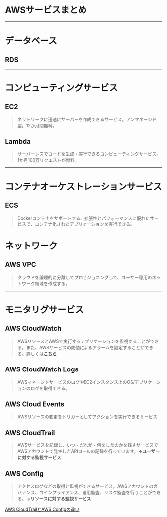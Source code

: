 # AWSサービスまとめ
***
# データベース  
## RDS


***
# コンピューティングサービス
## EC2
> ネットワークに迅速にサーバーを作成できるサービス。アンマネージド型。12か月間無料。  

## Lambda
> サーバーレスでコードを生成・実行できるコンピューティングサービス。1か月100万リクエストが無料。

***
# コンテナオーケストレーションサービス
## ECS
> Dockerコンテナをサポートする、拡張性とパフォーマンスに優れたサービスで、コンテナ化されたアプリケーションを実行できる。

# ネットワーク
## AWS VPC
> クラウドを論理的に分離してプロビジョニングして、ユーザー専用のネットワーク領域を作成する。

***
# モニタリグサービス
## AWS CloudWatch
> AWSリソースとAWSで実行するアプリケーションを監視することができる。また、AWSサービスの閾値によるアラームを設定することができる。詳しくは[こちら](https://www.acrovision.jp/service/aws/?p=2222)

## AWS CloudWatch Logs
> AWSマネージドサービスのログやEC2インスタンス上のOS/アプリケーションのログを取得できる。

## AWS Cloud Events
> AWSリソースの変更をトリガーとしてアクションを実行できるサービス

## AWS CloudTrail
> AWSサービスを記録し、いつ・だれが・何をしたのかを残すサービスでAWSアカウントで発生したAPIコールの記録を行っています。**→ユーザーに対する監視サービス**

## AWS Config
> アクセスログなどの取得と監視ができるサービス。AWSアカウントのガバナンス、コインプライアンス、運用監査、リスク監査を行うことができる。**→リソースに対する監視サービス**

[AWS CloudTrailとAWS Configの違い](https://qiita.com/miyuki_samitani/items/da7ececd52af9aa94280)



